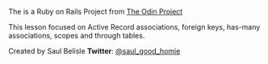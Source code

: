 The is a Ruby on Rails Project from [The Odin Project](https://www.theodinproject.com/lessons/associations)

This lesson focused on Active Record associations, foreign keys, has-many associations, scopes and through tables.

Created by Saul Belisle **Twitter**: [@saul_good_homie](https://twitter.com/saul_good_homie)
